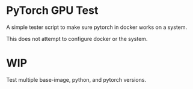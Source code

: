 # PyTorch GPU Test

A simple tester script to make sure pytorch in docker works on a system.

This does not attempt to configure docker or the system.

# WIP

Test multiple base-image, python, and pytorch versions.

